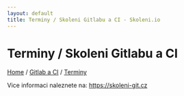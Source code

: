 ```yaml
---
layout: default
title: Terminy / Skoleni Gitlabu a CI - Skoleni.io
---
```


# Terminy / Skoleni Gitlabu a CI

[Home](/) / [Gitlab a CI](/gitlab) / [Terminy](/gitlab/terminy)

Vice informaci naleznete na: <https://skoleni-git.cz>


